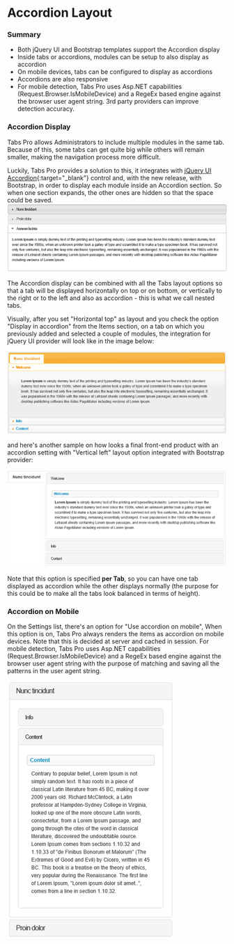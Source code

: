 # Accordion Layout

### Summary

* Both jQuery UI and Bootstrap templates support the Accordion display
* Inside tabs or accordions, modules can be setup to also display as accordion
* On mobile devices, tabs can be configured to display as accordions
* Accordions are also responsive
* For mobile detection, Tabs Pro uses Asp.NET capabilities \(Request.Browser.IsMobileDevice\) and a RegeEx based engine against the browser user agent string. 3rd party providers can improve detection accuracy.

### Accordion Display

Tabs Pro allows Administrators to include multiple modules in the same tab. Because of this, some tabs can get quite big while others will remain smaller, making the navigation process more difficult.

Luckily, Tabs Pro provides a solution to this, it integrates with [jQuery UI Accordion](//jqueryui.com/accordion/){:target="_blank"} control and, with the new release, with Bootstrap, in order to display each module inside an Accordion section. So when one section expands, the other ones are hidden so that the space could be saved.![](/tabs-pro/assets/accordion.plain.jpg)

The Accordion display can be combined with all the Tabs layout options so that a tab will be displayed horizontally on top or on bottom, or vertically to the right or to the left and also as accordion - this is what we call nested tabs.

Visually, after you set "Horizontal top" as layout and you check the option "Display in accordion" from the Items section, on a tab on which you previously added and selected a couple of modules, the integration for jQuery UI provider will look like in the image below:

![](/tabs-pro/assets/jquery.accordion.jpg)

and here's another sample on how looks a final front-end product with an accordion setting with "Vertical left" layout option integrated with Bootstrap provider: 

![](/tabs-pro/assets/accordion.vertical.jpg)

Note that this option is specified **per Tab**, so you can have one tab displayed as accordion while the other displays normally \(the purpose for this could be to make all the tabs look balanced in terms of height\).

### **Accordion on Mobile**

On the Settings list, there's an option for "Use accordion on mobile", When this option is on, Tabs Pro always renders the items as accordion on mobile devices. Note that this is decided at server and cached in session. For mobile detection, Tabs Pro uses Asp.NET capabilities \(Request.Browser.IsMobileDevice\) and a RegeEx based engine against the browser user agent string with the purpose of matching and saving all the patterns in the user agent string. 

![](/tabs-pro/assets/accordion.mobile.jpg)  






